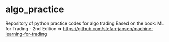 # algo_practice

Repository of python practice codes for algo trading
Based on the book: ML for Trading - 2nd Edition
=> https://github.com/stefan-jansen/machine-learning-for-trading
